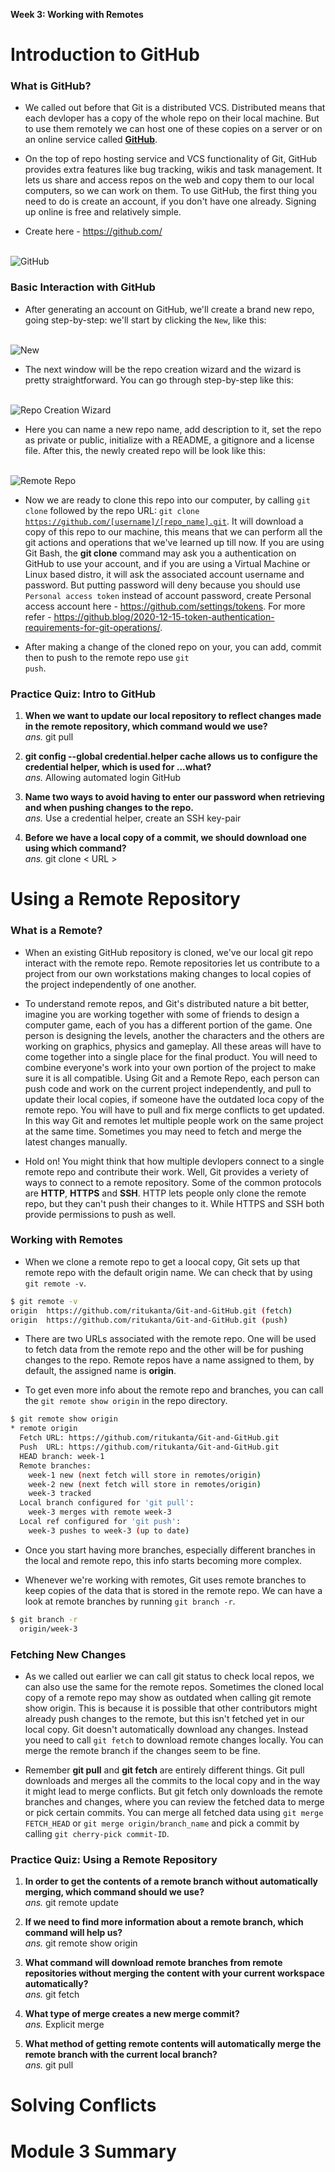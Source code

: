 **Week 3: Working with Remotes**
<br>

# Introduction to GitHub

### What is GitHub?

- We called out before that Git is a distributed VCS. Distributed means that each devloper has a copy of the whole repo on their local machine. But to use them remotely we can host one of these copies on a server or on an online service called **[GitHub](https://github.com/)**.

- On the top of repo hosting service and VCS functionality of Git, GitHub provides extra features like bug tracking, wikis and task management. It lets us share and access repos on the web and copy them to our local computers, so we can work on them. To use GitHub, the first thing you need to do is create an account, if you don't have one already. Signing up online is free and relatively simple.

- Create here - https://github.com/ <br>
  <br>

![GitHub](../week-3/Images/Screenshot-1.png)

### Basic Interaction with GitHub

- After generating an account on GitHub, we'll create a brand new repo, going step-by-step: we'll start by clicking the <code>New</code>, like this:<br>
  <br>

![New](../week-3/Images/Screenshot-3.png)

- The next window will be the repo creation wizard and the wizard is pretty straightforward. You can go through step-by-step like this:<br>
  <br>

![Repo Creation Wizard](../week-3/Images/Screenshot-4.png)

- Here you can name a new repo name, add description to it, set the repo as private or public, initialize with a README, a gitignore and a license file. After this, the newly created repo will be look like this:<br>
  <br>

![Remote Repo](../week-3/Images/Screenshot-5.png)

- Now we are ready to clone this repo into our computer, by calling <code>git clone</code> followed by the repo URL: <code>git clone https://github.com/[username]/[repo_name].git</code>. It will download a copy of this repo to our machine, this means that we can perform all the git actions and operations that we've learned up till now. If you are using Git Bash, the **git clone** command may ask you a authentication on GitHub to use your account, and if you are using a Virtual Machine or Linux based distro, it will ask the associated account username and password. But putting password will deny because you should use <code>Personal access token</code> instead of account password, create Personal access account here - https://github.com/settings/tokens. For more refer - https://github.blog/2020-12-15-token-authentication-requirements-for-git-operations/.

- After making a change of the cloned repo on your, you can add, commit then to push to the remote repo use <code>git push</code>.

### Practice Quiz: Intro to GitHub

1. **When we want to update our local repository to reflect changes made in the remote repository, which command would we use?**<br>
   _ans._ git pull

2. **git config --global credential.helper cache allows us to configure the credential helper, which is used for ...what?**<br>
   _ans._ Allowing automated login GitHub

3. **Name two ways to avoid having to enter our password when retrieving and when pushing changes to the repo.**<br>
   _ans._ Use a credential helper, create an SSH key-pair

4. **Before we have a local copy of a commit, we should download one using which command?**<br>
   _ans._ git clone < URL >

# Using a Remote Repository

### What is a Remote?

- When an existing GitHub repository is cloned, we've our local git repo interact with the remote repo. Remote repositories let us contribute to a project from our own workstations making changes to local copies of the project independently of one another.

- To understand remote repos, and Git's distributed nature a bit better, imagine you are working together with some of friends to design a computer game, each of you has a different portion of the game. One person is designing the levels, another the characters and the others are working on graphics, physics and gameplay. All these areas will have to come together into a single place for the final product. You will need to combine everyone's work into your own portion of the project to make sure it is all compatible. Using Git and a Remote Repo, each person can push code and work on the current project independently, and pull to update their local copies, if someone have the outdated loca copy of the remote repo. You will have to pull and fix merge conflicts to get updated. In this way Git and remotes let multiple people work on the same project at the same time. Sometimes you may need to fetch and merge the latest changes manually.

- Hold on! You might think that how multiple devlopers connect to a single remote repo and contribute their work. Well, Git provides a veriety of ways to connect to a remote repository. Some of the common protocols are **HTTP**, **HTTPS** and **SSH**. HTTP lets people only clone the remote repo, but they can't push their changes to it. While HTTPS and SSH both provide permissions to push as well.

### Working with Remotes

- When we clone a remote repo to get a loocal copy, Git sets up that remote repo with the default origin name. We can check that by using <code>git remote -v</code>.

```Bash
$ git remote -v
origin  https://github.com/ritukanta/Git-and-GitHub.git (fetch)
origin  https://github.com/ritukanta/Git-and-GitHub.git (push)
```

- There are two URLs associated with the remote repo. One will be used to fetch data from the remote repo and the other will be for pushing changes to the repo. Remote repos have a name assigned to them, by default, the assigned name is **origin**.

- To get even more info about the remote repo and branches, you can call the <code>git remote show origin</code> in the repo directory.

```Bash
$ git remote show origin
* remote origin
  Fetch URL: https://github.com/ritukanta/Git-and-GitHub.git
  Push  URL: https://github.com/ritukanta/Git-and-GitHub.git
  HEAD branch: week-1
  Remote branches:
    week-1 new (next fetch will store in remotes/origin)
    week-2 new (next fetch will store in remotes/origin)
    week-3 tracked
  Local branch configured for 'git pull':
    week-3 merges with remote week-3
  Local ref configured for 'git push':
    week-3 pushes to week-3 (up to date)
```

- Once you start having more branches, especially different branches in the local and remote repo, this info starts becoming more complex.

- Whenever we're working with remotes, Git uses remote branches to keep copies of the data that is stored in the remote repo. We can have a look at remote branches by running <code>git branch -r</code>.

```Bash
$ git branch -r
  origin/week-3
```

### Fetching New Changes

- As we called out earlier we can call git status to check local repos, we can also use the same for the remote repos. Sometimes the cloned local copy of a remote repo may show as outdated when calling git remote show origin. This is because it is possible that other contributors might already push changes to the remote, but this isn't fetched yet in our local copy. Git doesn't automatically download any changes. Instead you need to call <code>git fetch</code> to download remote changes locally. You can merge the remote branch if the changes seem to be fine.

- Remember **git pull** and **git fetch** are entirely different things. Git pull downloads and merges all the commits to the local copy and in the way it might lead to merge conflicts. But git fetch only downloads the remote branches and changes, where you can review the fetched data to merge or pick certain commits. You can merge all fetched data using <code>git merge FETCH_HEAD</code> or <code>git merge origin/branch_name</code> and pick a commit by calling <code>git cherry-pick commit-ID</code>.

### Practice Quiz: Using a Remote Repository

1. **In order to get the contents of a remote branch without automatically merging, which command should we use?**<br>
   _ans._ git remote update

2. **If we need to find more information about a remote branch, which command will help us?**<br>
   _ans._ git remote show origin

3. **What command will download remote branches from remote repositories without merging the content with your current workspace automatically?**<br>
   _ans._ git fetch

4. **What type of merge creates a new merge commit?**<br>
   _ans._ Explicit merge

5. **What method of getting remote contents will automatically merge the remote branch with the current local branch?**<br>
   _ans._ git pull

# Solving Conflicts

# Module 3 Summary
